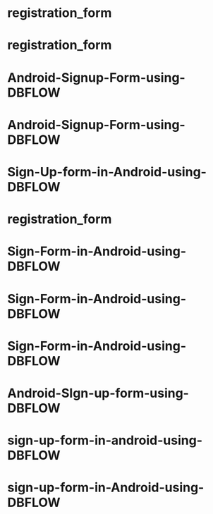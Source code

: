 # registration_form
# registration_form
# Android-Signup-Form-using-DBFLOW
# Android-Signup-Form-using-DBFLOW
# Sign-Up-form-in-Android-using-DBFLOW
# registration_form
# Sign-Form-in-Android-using-DBFLOW
# Sign-Form-in-Android-using-DBFLOW
# Sign-Form-in-Android-using-DBFLOW
# Android-SIgn-up-form-using-DBFLOW
# sign-up-form-in-android-using-DBFLOW
# sign-up-form-in-Android-using-DBFLOW

